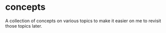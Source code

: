 # concepts
A collection of concepts on various topics to make it easier on me to revisit those topics later.
